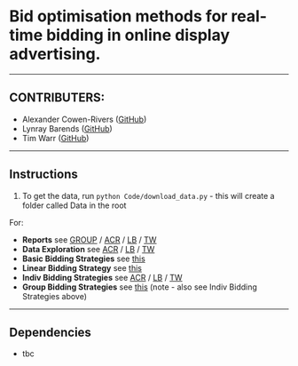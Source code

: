 # Bid optimisation methods for real-time bidding in online display advertising.
-------

## CONTRIBUTERS:

- Alexander Cowen-Rivers ([GitHub](https://github.com/acr42)) 
- Lynray Barends ([GitHub](https://github.com/travelLynz))
- Tim Warr ([GitHub](https://github.com/ghurts))

-------

## Instructions

1. To get the data, run `python Code/download_data.py` - this will create a folder called Data in the root

For:
- **Reports** see [GROUP](https://github.com/we/) / [ACR](https://github.com/we/) / [LB](https://github.com/we/) / [TW](https://github.com/we/)
- **Data Exploration** see [ACR](https://github.com/we/) / [LB](https://github.com/we/) / [TW](https://github.com/we/)
- **Basic Bidding Strategies** see [this](https://github.com/we/)
- **Linear Bidding Strategy** see [this](https://github.com/we/)
- **Indiv Bidding Strategies** see [ACR](https://github.com/we/) / [LB](https://github.com/we/) / [TW](https://github.com/we/)
- **Group Bidding Strategies** see [this](https://github.com/we/) (note - also see Indiv Bidding Strategies above)

-------

## Dependencies

- tbc
